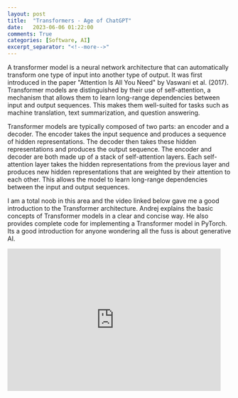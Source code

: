 ```yaml
---
layout: post
title:  "Transformers - Age of ChatGPT"
date:   2023-06-06 01:22:00
comments: True
categories: [Software, AI]
excerpt_separator: "<!--more-->"
---
```


A transformer model is a neural network architecture that can automatically transform one type of input into another type of output. It was first introduced in the paper "Attention Is All You Need" by Vaswani et al. (2017). Transformer models are distinguished by their use of self-attention, a mechanism that allows them to learn long-range dependencies between input and output sequences. This makes them well-suited for tasks such as machine translation, text summarization, and question answering.

Transformer models are typically composed of two parts: an encoder and a decoder. The encoder takes the input sequence and produces a sequence of hidden representations. The decoder then takes these hidden representations and produces the output sequence. The encoder and decoder are both made up of a stack of self-attention layers. Each self-attention layer takes the hidden representations from the previous layer and produces new hidden representations that are weighted by their attention to each other. This allows the model to learn long-range dependencies between the input and output sequences.

<!--more-->

I am a total noob in this area and the video linked below gave me a good introduction to the Transformer architecture. Andrej explains the basic concepts of Transformer models in a clear and concise way. He also provides complete code for implementing a Transformer model in PyTorch. Its a good introduction for anyone wondering all the fuss is about generative AI.

<iframe width="480" height="320" src="https://www.youtube.com/embed/kCc8FmEb1nY" title="YouTube video player" frameborder="0" allow="accelerometer; autoplay; clipboard-write; encrypted-media; gyroscope; picture-in-picture; web-share" allowfullscreen></iframe>